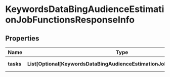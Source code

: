 # KeywordsDataBingAudienceEstimationJobFunctionsResponseInfo


## Properties

| Name | Type | Description | Notes |
|------------ | ------------- | ------------- | -------------|
**tasks** | **List[Optional[KeywordsDataBingAudienceEstimationJobFunctionsTaskInfo]]** | array of tasks |[optional]|